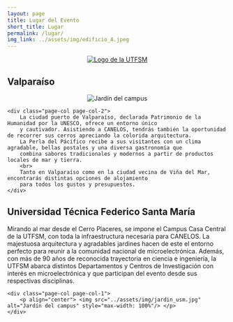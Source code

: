```yaml
---
layout: page
title: Lugar del Evento
short_title: Lugar
permalink: /lugar/
img_link: ../assets/img/edificio_A.jpeg
---
```


<p align="center"> 
	<a href="https://usm.cl/">
		<img src="../assets/img/logo_utfsm.png" alt="Logo de la UTFSM" style="max-width: 50%"/>
	</a>
</p>


## Valparaíso

<div class="page-col-wrapper">    
	<div class="page-col page-col-1">
		<p align="center"> <img src="../assets/img/valparaiso.jpg" alt="Jardín del campus" style="max-width: 100%"/> </p>
	</div>
    
	<div class="page-col page-col-2">
		La ciudad puerto de Valparaíso, declarada Patrimonio de la Humanidad por la UNESCO, ofrece un entorno único
		y cautivador. Asistiendo a CANELOS, tendrás también la oportunidad de recorrer sus cerros apreciando la colorida arquitectura.
		La Perla del Pácífico recibe a sus visitantes con un clima agradable, bellas postales y una diversa gastronomía que
		combina sabores tradicionales y modernos a partir de productos locales de mar y tierra. 
		<br>
		Tanto en Valparaíso como en la ciudad vecina de Viña del Mar, encontrarás distintas opciones de alojamiento
		para todos los gustos y presupuestos.
	</div>
	
</div>


## Universidad Técnica Federico Santa María

<div class="page-col-wrapper">        
	<div class="page-col page-col-2">
		Mirando al mar desde el Cerro Placeres, se impone el Campus Casa Central de la UTFSM, con toda la infraestructura necesaria para CANELOS.
		La majestuosa arquitectura y agradables jardines hacen de este el entorno perfecto para reunir a la comunidad nacional de microelectrónica.
		Además, con más de 90 años de reconocida trayectoria en ciencia e ingeniería, la UTFSM abarca distintos Departamentos y Centros de Investigación 
		con interés en microelectrónica y que participan del evento desde sus respectivas disciplinas.
	</div>
	
	<div class="page-col page-col-1">
		<p align="center"> <img src="../assets/img/jardin_usm.jpg" alt="Jardín del campus" style="max-width: 100%"/> </p>
	</div>
	
</div>


<!--
## Instalaciones

<div class="page-col-wrapper">    
	<div class="page-col page-col-1">
		<p align="center"> <img src="../assets/img/auditorio_t.jpg" alt="Auditorio del edificio T" style="max-width: 100%"/> </p>
	</div>
    
	<div class="page-col page-col-2">
		El evento tendrá lugar en el <b>auditorio del edificio T</b>, al extremo oeste del campus.
		<br>
		<br>
		En la terraza del mismo edificio tendrán lugar los Coffee breaks y se instalarán stands de distintas instituciones participantes.
		<br>
		<br>
		El almuerzo para los(as) estudiantes becados(as) será en la cafetería Vivendum, en el edificio Q.
	</div>
	
</div>

<br>

<p align="center"> 
	<a href="https://usm.cl/">
		<img src="../assets/img/mapa.png" alt="Mapa de la UTFSM" style="max-width: 100%"/>
	</a>
</p>

# Dónde comer
-->